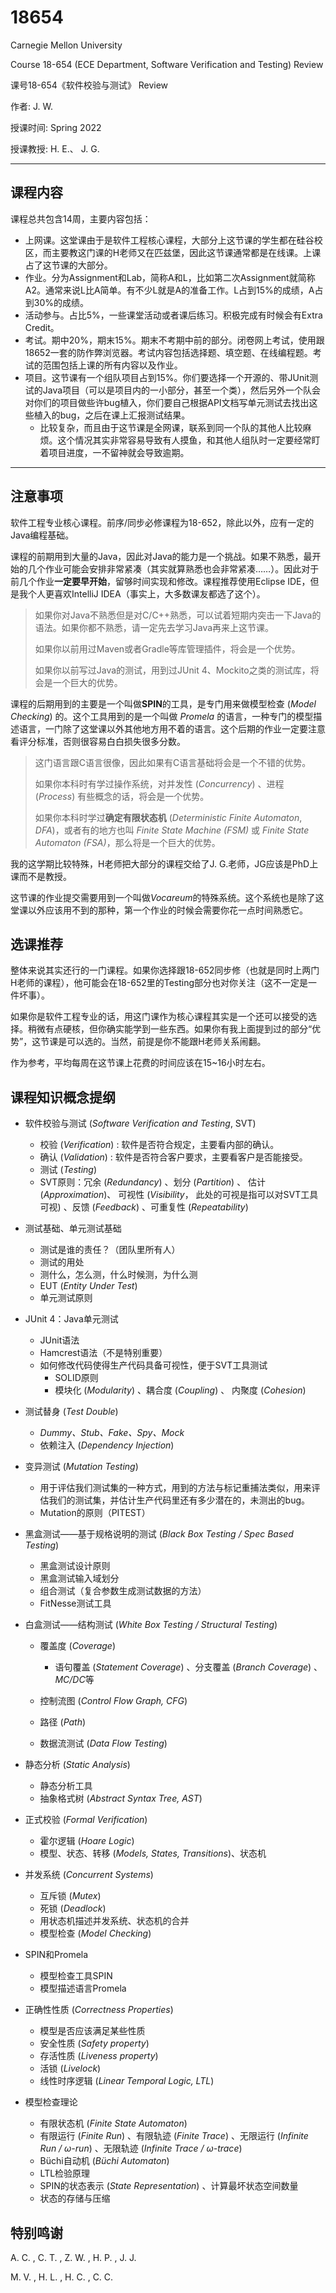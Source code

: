 # 18654

Carnegie Mellon University 

Course 18-654 (ECE Department, Software Verification and Testing) Review

课号18-654《软件校验与测试》 Review



作者: J. W.



授课时间: Spring 2022

授课教授: H. E.、 J. G.

---

## 课程内容

课程总共包含14周，主要内容包括：

- 上网课。这堂课由于是软件工程核心课程，大部分上这节课的学生都在硅谷校区，而主要教这门课的H老师又在匹兹堡，因此这节课通常都是在线课。上课占了这节课的大部分。
- 作业。分为Assignment和Lab，简称A和L，比如第二次Assignment就简称A2。通常来说L比A简单。有不少L就是A的准备工作。L占到15%的成绩，A占到30%的成绩。
- 活动参与。占比5%，一些课堂活动或者课后练习。积极完成有时候会有Extra Credit。
- 考试。期中20%，期末15%。期末不考期中前的部分。闭卷网上考试，使用跟18652一套的防作弊浏览器。考试内容包括选择题、填空题、在线编程题。考试的范围包括上课的所有内容以及作业。
- 项目。这节课有一个组队项目占到15%。你们要选择一个开源的、带JUnit测试的Java项目（可以是项目内的一小部分，甚至一个类），然后另外一个队会对你们的项目做些许bug植入，你们要自己根据API文档写单元测试去找出这些植入的bug，之后在课上汇报测试结果。
  - 比较复杂，而且由于这节课是全网课，联系到同一个队的其他人比较麻烦。这个情况其实非常容易导致有人摸鱼，和其他人组队时一定要经常盯着项目进度，一不留神就会导致逾期。


---

## 注意事项

软件工程专业核心课程。前序/同步必修课程为18-652，除此以外，应有一定的Java编程基础。

课程的前期用到大量的Java，因此对Java的能力是一个挑战。如果不熟悉，最开始的几个作业可能会安排非常紧凑（其实就算熟悉也会非常紧凑……）。因此对于前几个作业**一定要早开始**，留够时间实现和修改。课程推荐使用Eclipse IDE，但是我个人更喜欢IntelliJ IDEA（事实上，大多数课友都选了这个）。

> 如果你对Java不熟悉但是对C/C++熟悉，可以试着短期内突击一下Java的语法。如果你都不熟悉，请一定先去学习Java再来上这节课。
>
> 如果你以前用过Maven或者Gradle等库管理插件，将会是一个优势。
>
> 如果你以前写过Java的测试，用到过JUnit 4、Mockito之类的测试库，将会是一个巨大的优势。

课程的后期用到的主要是一个叫做**SPIN**的工具，是专门用来做模型检查 (*Model Checking*) 的。这个工具用到的是一个叫做 *Promela* 的语言，一种专门的模型描述语言，一门除了这堂课以外其他地方用不着的语言。这个后期的作业一定要注意看评分标准，否则很容易白白损失很多分数。

> 这门语言跟C语言很像，因此如果有C语言基础将会是一个不错的优势。
>
> 如果你本科时有学过操作系统，对并发性 (*Concurrency*) 、进程 (*Process*) 有些概念的话，将会是一个优势。
>
> 如果你本科时学过**确定有限状态机** (*Deterministic Finite Automaton*, *DFA*)，或者有的地方也叫 *Finite State Machine (FSM)* 或 *Finite State Automaton (FSA)*，那么将是一个巨大的优势。

我的这学期比较特殊，H老师把大部分的课程交给了J. G.老师，JG应该是PhD上课而不是教授。

这节课的作业提交需要用到一个叫做*Vocareum*的特殊系统。这个系统也是除了这堂课以外应该用不到的那种，第一个作业的时候会需要你花一点时间熟悉它。

## 选课推荐

整体来说其实还行的一门课程。如果你选择跟18-652同步修（也就是同时上两门H老师的课程），他可能会在18-652里的Testing部分也对你关注（这不一定是一件坏事）。

如果你是软件工程专业的话，用这门课作为核心课程其实是一个还可以接受的选择。稍微有点硬核，但你确实能学到一些东西。如果你有我上面提到过的部分“优势”，这节课是可以选的。当然，前提是你不能跟H老师关系闹翻。

作为参考，平均每周在这节课上花费的时间应该在15~16小时左右。

## 课程知识概念提纲

- 软件校验与测试 (*Software Verification and Testing*, SVT)
  - 校验 (*Verification*) : 软件是否符合规定，主要看内部的确认。
  - 确认 (*Validation*) : 软件是否符合客户要求，主要看客户是否能接受。
  - 测试 (*Testing*)
  - SVT原则：冗余 (*Redundancy*) 、划分 (*Partition*) 、 估计 (*Approximation*)、 可视性 (*Visibility*， 此处的可视是指可以对SVT工具可视) 、反馈 (*Feedback*) 、可重复性 (*Repeatability*)
- 测试基础、单元测试基础
  - 测试是谁的责任？（团队里所有人）
  - 测试的用处
  - 测什么，怎么测，什么时候测，为什么测
  - EUT (*Entity Under Test*)
  - 单元测试原则
- JUnit 4：Java单元测试
  - JUnit语法
  - Hamcrest语法（不是特别重要）
  - 如何修改代码使得生产代码具备可视性，便于SVT工具测试
    - SOLID原则
    - 模块化 (*Modularity*) 、耦合度 (*Coupling*) 、 内聚度 (*Cohesion*)
- 测试替身 (*Test Double*)
  - *Dummy、Stub、Fake、Spy、Mock*
  - 依赖注入 (*Dependency Injection*)
- 变异测试 (*Mutation Testing*)
  - 用于评估我们测试集的一种方式，用到的方法与标记重捕法类似，用来评估我们的测试集，并估计生产代码里还有多少潜在的，未测出的bug。
  - Mutation的原则（PITEST）

- 黑盒测试——基于规格说明的测试 (*Black Box Testing / Spec Based Testing*)
  - 黑盒测试设计原则
  - 黑盒测试输入域划分
  - 组合测试（复合参数生成测试数据的方法）
  - FitNesse测试工具

- 白盒测试——结构测试 (*White Box Testing / Structural Testing*)
  - 覆盖度 (*Coverage*)
    - 语句覆盖 (*Statement Coverage*) 、分支覆盖 (*Branch Coverage*) 、*MC/DC*等

  - 控制流图 (*Control Flow Graph, CFG*)
  - 路径 (*Path*)
  - 数据流测试 (*Data Flow Testing*)

- 静态分析 (*Static Analysis*)
  - 静态分析工具
  - 抽象格式树 (*Abstract Syntax Tree, AST*)

- 正式校验 (*Formal Verification*)
  - 霍尔逻辑 (*Hoare Logic*)
  - 模型、状态、转移 (*Models, States, Transitions*)、状态机

- 并发系统 (*Concurrent Systems*)
  - 互斥锁 (*Mutex*)
  - 死锁 (*Deadlock*)
  - 用状态机描述并发系统、状态机的合并
  - 模型检查 (*Model Checking*)

- SPIN和Promela
  - 模型检查工具SPIN
  - 模型描述语言Promela

- 正确性性质 (*Correctness Properties*)
  - 模型是否应该满足某些性质
  - 安全性质 (*Safety property*)
  - 存活性质 (*Liveness property*)
  - 活锁 (*Livelock*) 
  - 线性时序逻辑 (*Linear Temporal Logic, LTL*)

- 模型检查理论
  - 有限状态机 (*Finite State Automaton*)
  - 有限运行 (*Finite Run*) 、有限轨迹 (*Finite Trace*) 、无限运行 (*Infinite Run / $\omega$-run*) 、无限轨迹 (*Infinite Trace / $\omega$-trace*)
  - Büchi自动机 (*Büchi Automaton*)
  - LTL检验原理
  - SPIN的状态表示 (*State Representation*) 、计算最坏状态空间数量
  - 状态的存储与压缩



## 特别鸣谢

A. C. , C. T. , Z. W. , H. P. , J. J.

M. V. , H. L. , H. C. , C. C.
